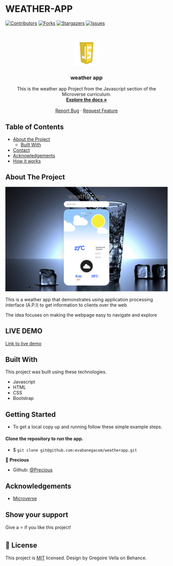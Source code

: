 # WEATHER-APP

<!--
*** Thanks for checking out this README Template. If you have a suggestion that would
*** make this better, please fork the repo and create a pull request or simply open
*** an issue with the tag "enhancement".
*** Thanks again! Now go create something AMAZING! :D
-->

<!-- PROJECT SHIELDS -->
<!--
*** I'm using markdown "reference style" links for readability.
*** Reference links are enclosed in brackets [ ] instead of parentheses ( ).
*** See the bottom of this document for the declaration of the reference variables
*** for contributors-url, forks-url, etc. This is an optional, concise syntax you may use.
*** https://www.markdownguide.org/basic-syntax/#reference-style-links
-->
[![Contributors][contributors-shield]][contributors-url]
[![Forks][forks-shield]][forks-url]
[![Stargazers][stars-shield]][stars-url]
[![Issues][issues-shield]][issues-url]

<!-- PROJECT LOGO -->
<br />
<p align="center">
  <a href="https://github.com/evabanegacom/weatherapp/feature">
    <img src="images/JS.jpg" alt="Logo" width="80" height="80">
  </a>

  <h3 align="center">weather app</h3>

  <p align="center">
    This is the weather app Project from the Javascript section of the Microverse curriculum.
    <br />
    <a href="https://github.com/evabanegacom/weatherapp"><strong>Explore the docs »</strong></a>
    <br />
    <br />
    <a href="https://github.com/evabanegacom/weatherapp/issues">Report Bug</a>
    ·
    <a href="https://github.com/evabanegacom/weatherapp/issues">Request Feature</a>
  </p>
</p>

<!-- TABLE OF CONTENTS -->
## Table of Contents

* [About the Project](#about-the-project)
  * [Built With](#built-with)
* [Contact](#Authors)
* [Acknowledgements](#acknowledgements)
* [How it works](#How-it-works)

<!-- ABOUT THE PROJECT -->
## About The Project

![Screenshot](images/weather.png)

This is a weather app that demonstrates using application processing interface (A.P.I) to get information
to clients over the web

The idea focuses on making the webpage easy to navigate and explore

## LIVE DEMO
 [Link to live demo](https://raw.githack.com/evabanegacom/weatherapp/feature/dist/index.html) 



<!-- BUILD WITH -->
## Built With
This project was built using these technologies.
* Javascript
* HTML
* CSS
* Bootstrap

<!-- ABOUT THE PROJECT -->
## Getting Started
- To get a local copy up and running follow these simple example steps.

#### Clone the repository to run the app.

- $ `git clone git@github.com:evabanegacom/weatherapp.git`


<!-- CONTACT -->

👤 **Precious**

- Github: [@Precious](https://github.com/evabanegacom)

<!-- ACKNOWLEDGEMENTS -->
## Acknowledgements
* [Microverse](https://www.microverse.org/)

## Show your support

Give a ⭐️ if you like this project!

<!-- MARKDOWN LINKS & IMAGES -->
<!-- https://www.markdownguide.org/basic-syntax/#reference-style-links -->
[contributors-shield]: https://img.shields.io/github/contributors/evabanegacom/weatherapp.svg?style=flat-square
[contributors-url]: https://github.com/evabanegacom/weatherapp/graphs/contributors
[forks-shield]: https://img.shields.io/github/forks/evabanegacom/weatherapp.svg?style=flat-square
[forks-url]: https://github.com/evabanegacom/weatherapp/network/members
[stars-shield]: https://img.shields.io/github/stars/evabanegacom/weatherapp.svg?style=flat-square
[stars-url]: https://github.com/evabanegacom/weatherapp/stargazers
[issues-shield]: https://img.shields.io/github/issues/evabanegacom/weatherapp.svg?style=flat-square
[issues-url]: https://github.com/evabanegacom/weatherapp/issues

## 📝 License

This project is [MIT](https://opensource.org/licenses/MIT) licensed. Design by Gregoire Vella on Behance.